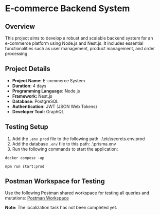 # E-commerce Backend System

## Overview
This project aims to develop a robust and scalable backend system for an e-commerce platform using Node.js and Nest.js. It includes essential functionalities such as user management, product management, and order processing.

## Project Details
- **Project Name:** E-commerce System
- **Duration:** 4 days
- **Programming Language:** Node.js
- **Framework:** Nest.js
- **Database:** PostgreSQL
- **Authentication:** JWT (JSON Web Tokens)
- **Developer Tool:** GraphQL

## Testing Setup
1. Add the `.env.prod` file to the following path: .\etc\secrets.env.prod
2. Add the database `.env` file to this path: .\prisma.env
3. Run the following commands to start the application:
````
docker compose -up
````

````
npm run start:prod
````


## Postman Workspace for Testing
Use the following Postman shared workspace for testing all queries and mutations:
[Postman Workspace](https://www.postman.com/cloudy-astronaut-164609/workspace/e-commerce-assignment/collection/66a1699e782978cb4e55a43c?action=share&creator=37127689&active-environment=37127689-0bec2869-3779-4e1f-903a-658c4bc9b44b)

**Note:** The localization task has not been completed yet.

